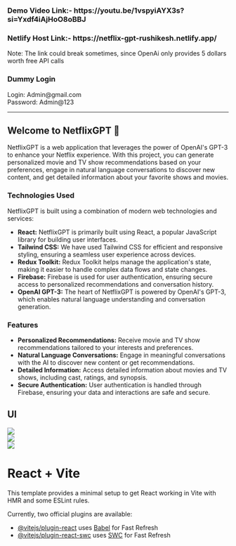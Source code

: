 <h3>Demo Video Link:- https://youtu.be/1vspyiAYX3s?si=Yxdf4iAjHoO8oBBJ</h3>
<h3>Netlify Host Link:- https://netflix-gpt-rushikesh.netlify.app/</h3>
Note: The link could break sometimes, since OpenAi only provides 5 dollars worth free API calls
<h3>Dummy Login</h3>
Login: Admin@gmail.com <br>
Password: Admin@123
<hr>
<h2>Welcome to NetflixGPT 👋</h2>

<p>NetflixGPT is a web application that leverages the power of OpenAI's GPT-3 to enhance your Netflix experience. With this project, you can generate personalized movie and TV show recommendations based on your preferences, engage in natural language conversations to discover new content, and get detailed information about your favorite shows and movies.</p>

<h3>Technologies Used</h3>
<p>NetflixGPT is built using a combination of modern web technologies and services:</p>

<ul>
  <li><span style="font-weight: bold">React:</span> NetflixGPT is primarily built using React, a popular JavaScript library for building user interfaces.</li>
  <li><span style="font-weight: bold">Tailwind CSS:</span> We have used Tailwind CSS for efficient and responsive styling, ensuring a seamless user experience across devices.</li>
  <li><span style="font-weight: bold">Redux Toolkit:</span> Redux Toolkit helps manage the application's state, making it easier to handle complex data flows and state changes.</li>
  <li><span style="font-weight: bold">Firebase:</span> Firebase is used for user authentication, ensuring secure access to personalized recommendations and conversation history.</li>
  <li><span style="font-weight: bold">OpenAI GPT-3:</span> The heart of NetflixGPT is powered by OpenAI's GPT-3, which enables natural language understanding and conversation generation.</li>
</ul>

<h3>Features</h3>
<ul>
  <li><span style="font-weight: bold">Personalized Recommendations:</span> Receive movie and TV show recommendations tailored to your interests and preferences.</li>
  <li><span style="font-weight: bold">Natural Language Conversations:</span> Engage in meaningful conversations with the AI to discover new content or get recommendations.</li>
  <li><span style="font-weight: bold">Detailed Information:</span> Access detailed information about movies and TV shows, including cast, ratings, and synopsis.</li>
  <li><span style="font-weight: bold">Secure Authentication:</span> User authentication is handled through Firebase, ensuring your data and interactions are safe and secure.</li>
</ul>

<h2>UI</h2>
<img src="https://github.com/Rushikeshp2002/Images/blob/main/Netflix%20final.png" style="width=100%"><br>
<img src="https://github.com/Rushikeshp2002/Images/blob/main/Screenshot%202024-06-23%20112925.png" style="width=100%"><br>
<img src="https://github.com/Rushikeshp2002/Images/blob/main/Screenshot%202024-06-23%20113107.png" style="width=100%"><br>


# React + Vite

This template provides a minimal setup to get React working in Vite with HMR and some ESLint rules.

Currently, two official plugins are available:

- [@vitejs/plugin-react](https://github.com/vitejs/vite-plugin-react/blob/main/packages/plugin-react/README.md) uses [Babel](https://babeljs.io/) for Fast Refresh
- [@vitejs/plugin-react-swc](https://github.com/vitejs/vite-plugin-react-swc) uses [SWC](https://swc.rs/) for Fast Refresh
